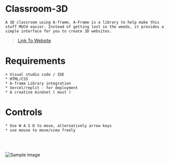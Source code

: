 # Classroom-3D
```
A 3D classroom using A-frame. A-Frame is a library to help make this stuff MUCH easier. Instead of getting lost in the weeds, it provides a simple interface for you to create 3D websites.
```

> [Link To Website](https://classroom-3-d.vercel.app)

# Requirements
```
+ Visual studio code / IDE
* HTML/CSS
* A-frame Library integration
* Vercel/replit - for deployment
* A creative mindset ( must )
```

# Controls

```
* Use W A S D to move, alternatively arrow keys
* use mouse to move/view freely
```

<br>
<br>

![Sample Image](https://i.ibb.co/XxPxNwKz/Screenshot-2025-06-30-at-5-22-51-PM.png)
